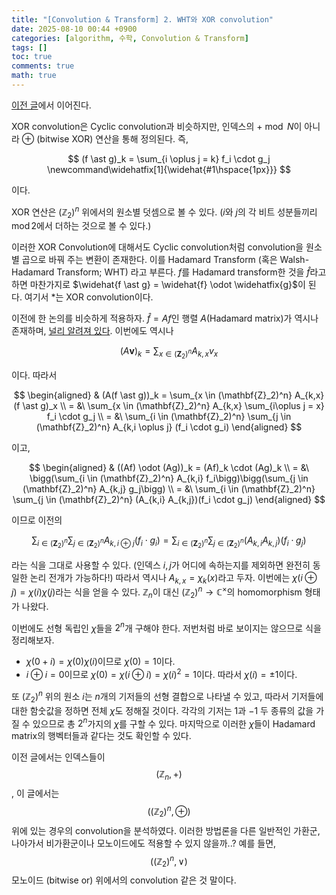 ```yaml
---
title: "[Convolution & Transform] 2. WHT와 XOR convolution"
date: 2025-08-10 00:44 +0900
categories: [algorithm, 수학, Convolution & Transform]
tags: []
toc: true
comments: true
math: true
---
```


[이전 글](/posts/convolution-2/)에서 이어진다.

XOR convolution은 Cyclic convolution과 비슷하지만, 인덱스의 $+ \bmod N$이 아니라 $\oplus$ (bitwise XOR) 연산을 통해 정의된다. 즉,

$$ (f \ast g)_k = \sum_{i \oplus j = k} f_i \cdot g_j \newcommand\widehatfix[1]{\widehat{#1\hspace{1px}}} $$

이다. 

XOR 연산은 $(\mathbb{Z}_2)^n$ 위에서의 원소별 덧셈으로 볼 수 있다. ($i$와 $j$의 각 비트 성분들끼리 $\operatorname{mod} 2$에서 더하는 것으로 볼 수 있다.) 

이러한 XOR Convolution에 대해서도 Cyclic convolution처럼 convolution을 원소별 곱으로 바꿔 주는 변환이 존재한다. 이를 Hadamard Transform (혹은 Walsh-Hadamard Transform; WHT) 라고 부른다. $f$를 Hadamard transform한 것을 $\widehat{f}$라고 하면 마찬가지로 $\widehat{f \ast g} = \widehat{f} \odot \widehatfix{g}$이 된다. 여기서 $\ast$는 XOR convolution이다. 

이전에 한 논의를 비슷하게 적용하자. $\widehat{f} = Af$인 행렬 $A$(Hadamard matrix)가 역시나 존재하며, [널리 알려져 있다](https://en.wikipedia.org/wiki/Hadamard_transform). 이번에도 역시나 

$$ (A\mathbf{v})_k = \sum_{x \in (\mathbf{Z}_2)^n} A_{k,x} v_x $$

이다. 따라서

$$ \begin{aligned} & (A(f \ast g))_k = \sum_{x \in (\mathbf{Z}_2)^n} A_{k,x} (f \ast g)_x \\
= &\ \sum_{x \in (\mathbf{Z}_2)^n} A_{k,x} \sum_{i\oplus j = x} f_i \cdot g_j \\
= &\ \sum_{i \in (\mathbf{Z}_2)^n} \sum_{j \in (\mathbf{Z}_2)^n} A_{k,i \oplus j} (f_i \cdot g_i) \end{aligned} $$

이고, 

$$ \begin{aligned} & ((Af) \odot (Ag))_k = (Af)_k \cdot (Ag)_k \\
= &\ \bigg(\sum_{i \in (\mathbf{Z}_2)^n} A_{k,i} f_i\bigg)\bigg(\sum_{j \in (\mathbf{Z}_2)^n} A_{k,j} g_j\bigg) \\
= &\ \sum_{i \in (\mathbf{Z}_2)^n} \sum_{j \in (\mathbf{Z}_2)^n} (A_{k,i} A_{k,j})(f_i \cdot g_j) \end{aligned} $$

이므로 이전의 

$$ \sum_{i \in (\mathbf{Z}_2)^n} \sum_{j \in (\mathbf{Z}_2)^n} A_{k,i \oplus j}(f_i \cdot g_i) =\sum_{i \in (\mathbf{Z}_2)^n} \sum_{j \in (\mathbf{Z}_2)^n} (A_{k,i} A_{k,j})(f_i \cdot g_j) $$

라는 식을 그대로 사용할 수 있다. (인덱스 $i, j$가 어디에 속하는지를 제외하면 완전히 동일한 논리 전개가 가능하다!) 따라서 역시나 $A_{k,x} = \chi_k(x)$라고 두자. 이번에는 $\chi(i \oplus j) = \chi(i) \chi(j)$라는 식을 얻을 수 있다. $\mathbb{Z}_n$이 대신 $(\mathbb{Z}_2)^n \rightarrow \mathbb{C}^\times$의 homomorphism 형태가 나왔다.

이번에도 선형 독립인 $\chi$들을 $2^n$개 구해야 한다. 저번처럼 바로 보이지는 않으므로 식을 정리해보자. 

- $\chi(0+i) = \chi(0) \chi(i)$이므로 $\chi(0) = 1$이다.
- $i \oplus i = 0$이므로 $\chi(0) = \chi(i \oplus i) = \chi(i)^2 = 1$이다. 따라서 $\chi(i) = \pm 1$이다.

또 $(\mathbb{Z}_2)^n$ 위의 원소 $i$는 $n$개의 기저들의 선형 결합으로 나타낼 수 있고, 따라서 기저들에 대한 함숫값을 정하면 전체 $\chi$도 정해질 것이다. 각각의 기저는 $1$과 $-1$ 두 종류의 값을 가질 수 있으므로 총 $2^n$가지의 $\chi$를 구할 수 있다. 마지막으로 이러한 $\chi$들이 Hadamard matrix의 행벡터들과 같다는 것도 확인할 수 있다.

이전 글에서는 인덱스들이 $$(\mathbb{Z}_n, +)$$, 이 글에서는 $$((\mathbb{Z}_2)^n, \oplus)$$ 위에 있는 경우의 convolution을 분석하였다. 이러한 방법론을 다른 일반적인 가환군, 나아가서 비가환군이나 모노이드에도 적용할 수 있지 않을까..? 예를 들면, $$((\mathbb{Z}_2)^n, \lor)$$ 모노이드 (bitwise or) 위에서의 convolution 같은 것 말이다.